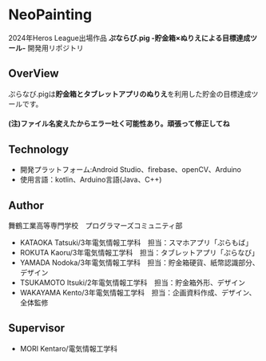 # NeoPainting
2024年Heros League出場作品 **ぷならび.pig -貯金箱×ぬりえによる目標達成ツール-**
開発用リポジトリ

## OverView
ぷらなび.pigは**貯金箱とタブレットアプリのぬりえ**を利用した貯金の目標達成ツールです。
#### (注)ファイル名変えたからエラー吐く可能性あり。頑張って修正してね

## Technology
- 開発プラットフォーム:Android Studio、firebase、openCV、Arduino
- 使用言語：kotlin、Arduino言語(Java、C++)

## Author
舞鶴工業高等専門学校　プログラマーズコミュニティ部

- KATAOKA Tatsuki/3年電気情報工学科　担当：スマホアプリ「ぷらもば」
- ROKUTA Kaoru/3年電気情報工学科　担当：タブレットアプリ「ぷらなび」
- YAMADA Nodoka/3年電気情報工学科　担当：貯金箱硬貨、紙幣認識部分、デザイン
- TSUKAMOTO Itsuki/2年電気情報工学科　担当：貯金箱外形、デザイン
- WAKAYAMA Kento/3年電気情報工学科　担当：企画資料作成、デザイン、全体監修

## Supervisor
- MORI Kentaro/電気情報工学科
